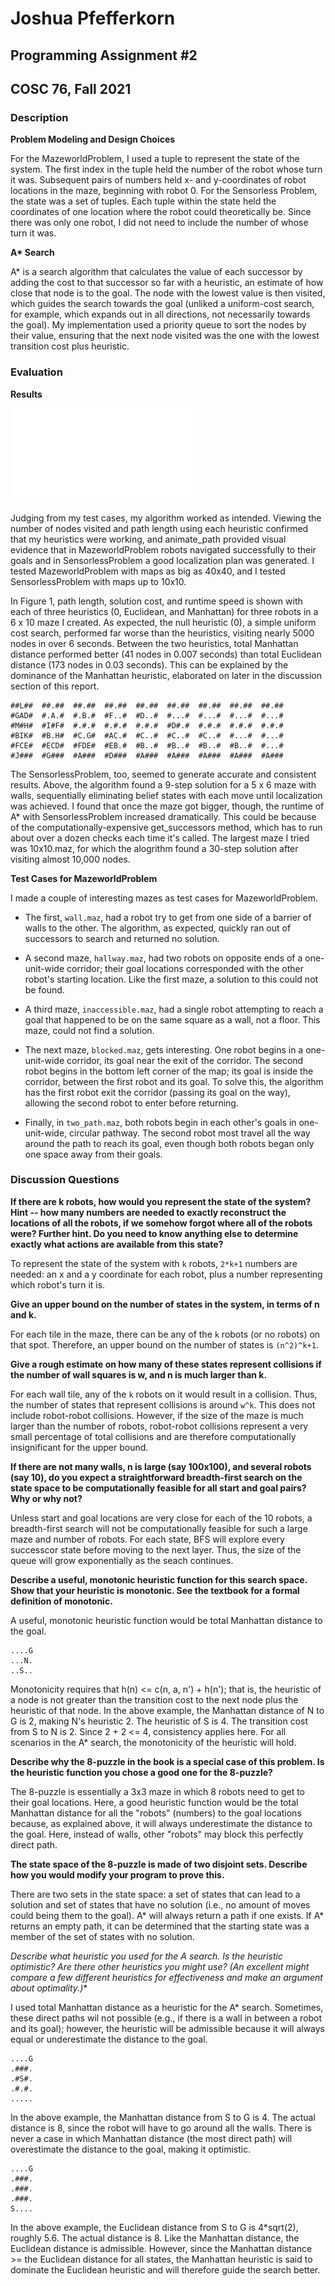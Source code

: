 # Joshua Pfefferkorn
## Programming Assignment #2
## COSC 76, Fall 2021

### **Description**

**Problem Modeling and Design Choices**

For the MazeworldProblem, I used a tuple to represent the state of the system. The first index in the tuple held the number of the robot whose turn it was. Subsequent pairs of numbers held x- and y-coordinates of robot locations in the maze, beginning with robot 0. For the Sensorless Problem, the state was a set of tuples. Each tuple within the state held the coordinates of one location where the robot could theoretically be. Since there was only one robot, I did not need to include the number of whose turn it was.

**A\* Search**

A* is a search algorithm that calculates the value of each successor by adding the cost to that successor so far with a heuristic, an estimate of how close that node is to the goal. The node with the lowest value is then visited, which guides the search towards the goal (unliked a uniform-cost search, for example, which expands out in all directions, not necessarily towards the goal). My implementation used a priority queue to sort the nodes by their value, ensuring that the next node visited was the one with the lowest transition cost plus heuristic.

### **Evaluation**

**Results**

![Results](images/comparing_heuristics.pdf)

Judging from my test cases, my algorithm worked as intended. Viewing the number of nodes visited and path length using each heuristic confirmed that my heuristics were working, and animate_path provided visual evidence that in MazeworldProblem robots navigated successfully to their goals and in SensorlessProblem a good localization plan was generated. I tested MazeworldProblem with maps as big as 40x40, and I tested SensorlessProblem with maps up to 10x10.

In Figure 1, path length, solution cost, and runtime speed is shown with each of three heuristics (0, Euclidean, and Manhattan) for three robots in a 6 x 10 maze I created. As expected, the null heuristic (0), a simple uniform cost search, performed far worse than the heuristics, visiting nearly 5000 nodes in over 6 seconds. Between the two heuristics, total Manhattan distance performed better (41 nodes in 0.007 seconds) than total Euclidean distance (173 nodes in 0.03 seconds). This can be explained by the dominance of the Manhattan heuristic, elaborated on later in the discussion section of this report.

```
##L##  ##.##  ##.##  ##.##  ##.##  ##.##  ##.##  ##.##  ##.##
#GAD#  #.A.#  #.B.#  #F..#  #D..#  #...#  #...#  #...#  #...#
#M#H#  #I#F#  #.#.#  #.#.#  #.#.#  #D#.#  #.#.#  #.#.#  #.#.#
#BIK#  #B.H#  #C.G#  #AC.#  #C..#  #C..#  #C..#  #...#  #...#
#FCE#  #ECD#  #FDE#  #EB.#  #B..#  #B..#  #B..#  #B..#  #...#
#J###  #G###  #A###  #D###  #A###  #A###  #A###  #A###  #A###
```

The SensorlessProblem, too, seemed to generate accurate and consistent results. Above, the algorithm found a 9-step solution for a 5 x 6 maze with walls, sequentially eliminating belief states with each move until localization was achieved. I found that once the maze got bigger, though, the runtime of A* with SensorlessProblem increased dramatically. This could be because of the computationally-expensive get_successors method, which has to run about over a dozen checks each time it's called. The largest maze I tried was 10x10.maz, for which the alogrithm found a 30-step solution after visiting almost 10,000 nodes.

**Test Cases for MazeworldProblem**

I made a couple of interesting mazes as test cases for MazeworldProblem. 

* The first, `wall.maz`, had a robot try to get from one side of a barrier of walls to the other. The algorithm, as expected, quickly ran out of successors to search and returned no solution. 

* A second maze, `hallway.maz`, had two robots on opposite ends of a one-unit-wide corridor; their goal locations corresponded with the other robot's starting location. Like the first maze, a solution to this could not be found.

* A third maze, `inaccessible.maz`, had a single robot attempting to reach a goal that happened to be on the same square as a wall, not a floor. This maze, could not find a solution.

* The next maze, `blocked.maz`, gets interesting. One robot begins in a one-unit-wide corridor, its goal near the exit of the corridor. The second robot begins in the bottom left corner of the map; its goal is inside the corridor, between the first robot and its goal. To solve this, the algorithm has the first robot exit the corridor (passing its goal on the way), allowing the second robot to enter before returning.

* Finally, in `two_path.maz`, both robots begin in each other's goals in one-unit-wide, circular pathway. The second robot most travel all the way around the path to reach its goal, even though both robots began only one space away from their goals.

### **Discussion Questions**

**If there are k robots, how would you represent the state of the system? Hint -- how many numbers are needed to exactly reconstruct the locations of all the robots, if we somehow forgot where all of the robots were? Further hint. Do you need to know anything else to determine exactly what actions are available from this state?**

To represent the state of the system with `k` robots, `2*k+1` numbers are needed: an x and a y coordinate for each robot, plus a number representing which robot's turn it is.

**Give an upper bound on the number of states in the system, in terms of n and k.**

For each tile in the maze, there can be any of the `k` robots (or no robots) on that spot. Therefore, an upper bound on the number of states is `(n^2)^k+1`.

**Give a rough estimate on how many of these states represent collisions if the number of wall squares is w, and n is much larger than k.**

For each wall tile, any of the `k` robots on it would result in a collision. Thus, the number of states that represent collisions is around `w^k`. This does not include robot-robot collisions. However, if the size of the maze is much larger than the number of robots, robot-robot collisions represent a very small percentage of total collisions and are therefore computationally insignificant for the upper bound.

**If there are not many walls, n is large (say 100x100), and several robots (say 10), do you expect a straightforward breadth-first search on the state space to be computationally feasible for all start and goal pairs? Why or why not?**

Unless start and goal locations are very close for each of the 10 robots, a breadth-first search will not be computationally feasible for such a large maze and number of robots. For each state, BFS will explore every successcor state before moving to the next layer. Thus, the size of the queue will grow exponentially as the seach continues. 

**Describe a useful, monotonic heuristic function for this search space. Show that your heuristic is monotonic. See the textbook for a formal definition of monotonic.**

A useful, monotonic heuristic function would be total Manhattan distance to the goal.

```
....G
...N.
..S..
```

Monotonicity requires that h(n) <= c(n, a, n') + h(n'); that is, the heuristic of a node is not greater than the transition cost to the next node plus the heuristic of that node. In the above example, the Manhattan distance of N to G is 2, making N's heuristic 2. The heuristic of S is 4. The transition cost from S to N is 2. Since 2 + 2 <= 4, consistency applies here. For all scenarios in the A* search, the monotonicity of the heuristic will hold.

**Describe why the 8-puzzle in the book is a special case of this problem. Is the heuristic function you chose a good one for the 8-puzzle?**

The 8-puzzle is essentially a 3x3 maze in which 8 robots need to get to their goal locations. Here, a good heuristic function would be the total Manhattan distance for all the "robots" (numbers) to the goal locations because, as explained above, it will always underestimate the distance to the goal. Here, instead of walls, other "robots" may block this perfectly direct path.

**The state space of the 8-puzzle is made of two disjoint sets.  Describe how you would modify your program to prove this.**

There are two sets in the state space: a set of states that can lead to a solution and set of states that have no solution (i.e., no amount of moves could being them to the goal). A* will always return a path if one exists. If A* returns an empty path, it can be determined that the starting state was a member of the set of states with no solution. 

**Describe what heuristic you used for the A* search. Is the heuristic optimistic? Are there other heuristics you might use? (An excellent might compare a few different heuristics for effectiveness and make an argument about optimality.)**

I used total Manhattan distance as a heuristic for the A* search. Sometimes, these direct paths wil not possible (e.g., if there is a wall in between a robot and its goal); however, the heuristic will be admissible because it will always equal or underestimate the distance to the goal.

```
....G
.###.
.#S#.
.#.#.
.....
```

In the above example, the Manhattan distance from S to G is 4. The actual distance is 8, since the robot will have to go around all the walls. There is never a case in which Manhattan distance (the most direct path) will overestimate the distance to the goal, making it optimistic.

```
....G
.###.
.###.
.###.
S....
```

In the above example, the Euclidean distance from S to G is 4*sqrt(2), roughly 5.6. The actual distance is 8. Like the Manhattan distance, the Euclidean distance is admissible. However, since the Manhattan distance >= the Euclidean distance for all states, the Manhattan heuristic is said to dominate the Euclidean heuristic and will therefore guide the search better.